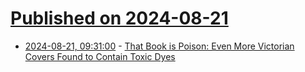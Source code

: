 # [Published on 2024-08-21](index.md)

* [2024-08-21, 09:31:00](https://soylentnews.org/article.pl?sid=24/08/20/1758251&from=rss) - [That Book is Poison: Even More Victorian Covers Found to Contain Toxic Dyes](https://soylentnews.org/article.pl?sid=24/08/20/1758251&from=rss)
